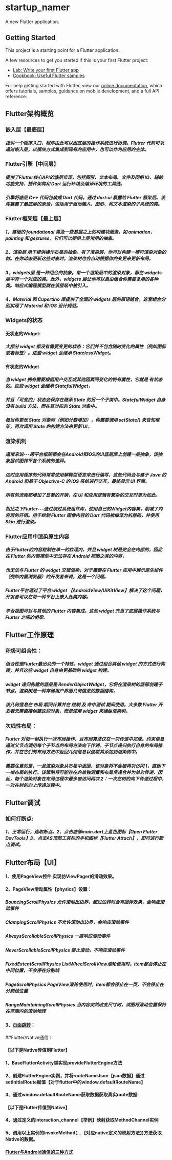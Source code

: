 # startup_namer

A new Flutter application.

## Getting Started

This project is a starting point for a Flutter application.

A few resources to get you started if this is your first Flutter project:

- [Lab: Write your first Flutter app](https://flutter.dev/docs/get-started/codelab)
- [Cookbook: Useful Flutter samples](https://flutter.dev/docs/cookbook)

For help getting started with Flutter, view our
[online documentation](https://flutter.dev/docs), which offers tutorials,
samples, guidance on mobile development, and a full API reference.


## Flutter架构概览

### 嵌入层【最底层】
##### 提供一个程序入口，程序由此可以跟底层的操作系统进行协调。Flutter 代码可以通过嵌入层，以模块方式集成到现有的应用中，也可以作为应用的主体。

### Flutter引擎【中间层】
##### 提供了Flutter核心API的底层实现，包括图形、文本布局、文件及网络 IO、辅助功能支持、插件架构和 Dart 运行环境及编译环境的工具链。
##### 引擎将底层 C++ 代码包装成 Dart 代码，通过 dart:ui 暴露给 Flutter 框架层。该库暴露了最底层的原语，包括用于驱动输入、图形、和文本渲染的子系统的类。

### Flutter框架层【最上层】
##### 1、基础的 foundational 类及一些基层之上的构建块服务，如 animation、 painting 和 gestures，它们可以提供上层常用的抽象。
##### 2、渲染层 用于提供操作布局的抽象。有了渲染层，你可以构建一棵可渲染对象的树。在你动态更新这些对象时，渲染树也会自动根据你的变更来更新布局。
##### 3、widgets层 是一种组合的抽象。每一个渲染层中的渲染对象，都在 widgets 层中有一个对应的类。此外，widgets 层让你可以自由组合你需要复用的各种类。响应式编程模型就在该层级中被引入。
##### 4、Material 和 Cupertino 库提供了全面的 widgets 层的原语组合，这套组合分别实现了 Material 和 iOS 设计规范。




### Widgets的状态
#### 无状态的Widget:
##### 大部分 widget 都没有需要变更的状态：它们并不包含随时变化的属性（例如图标或者标签）。这些 widget 会继承 StatelessWidget。
        
#### 有状态的Widget
##### 当 widget 拥有需要根据用户交互或其他因素而变化的特有属性，它就是 有状态的。这些 widget 会继承 StatefulWidget，
##### 并且「可变的」状态会保存在继承 State 的另一个子类中。StatefulWidget 自身没有 build 方法，而在其对应的 State 对象中。
##### 每当你更改 State 对象时（例如计数增加），你需要调用 setState() 来告知框架，再次调用 State 的构建方法来更新 UI。
 



### 渲染机制
##### 通常来说---跨平台框架都会在Android和iOS的UI底层库上创建一层抽象，该抽象层试图抹平各个系统的差异。
##### 这时应用程序的代码常常使用解释型语言来进行编写，这些代码会与基于 Java 的 Android 和基于 Objective-C 的 iOS 系统进行交互，最终显示 UI 界面。
##### 所有的流程都增加了显著的开销，在 UI 和应用逻辑有繁杂的交互时更为如此。

##### 相比之下Flutter---通过绕过系统组件库，使用自己的Widget内容集，削减了内容层的开销。用于绘制 Flutter 图像内容的 Dart 代码被编译为机器码，并使用 Skia 进行渲染。




### Flutter应用中渲染原生内容
##### 由于Flutter的内容绘制在单一的纹理内，并且 widget 树是完全在内部的，因此在 Flutter 的内部模型中无法存在 Android 视图之类的内容，
##### 也无法与 Flutter 的 widget 交错渲染，对于需要在 Flutter 应用中展示原生组件（例如内置浏览器）的开发者来说，这是一个问题。

##### Flutter平台通过了平台 widget 【AndroidView/UiKitView】解决了这个问题，开发者可以在每一种平台上嵌入此类内容。
##### 平台视图可以与其他的 Flutter 内容集成。这些 widget 充当了底层操作系统与 Flutter 之间的桥梁。











## Flutter工作原理

### 积极可组合性：
##### 组合性是Flutter最出众的一个特性。widget 通过组合其他 widget 的方式进行构建，并且这些 widget 自身由更基础的 widget 构建。
##### widget 递归构建的底层是 RenderObjectWidget，它将在渲染树的底部创建子节点。渲染树是一种存储用户界面几何信息的数据结构，
##### 该几何信息在 布局 期间计算并在 绘制 及 命中测试 期间使用。大多数 Flutter 开发者无需直接创建这些对象，而是使用 widget 来操纵渲染树。


### 次线性布局：
##### Flutter 对每一帧执行一次布局操作，且布局算法仅在一次传递中完成。约束信息通过父节点调用每个子节点的布局方法向下传递。子节点递归执行自身的布局操作，并在它们的布局方法中返回几何信息以便将其添加到渲染树中。
##### 需要注意的是，一旦渲染对象从布局中返回，该对象将不会被再次访问 1，直到下一帧布局的执行。该策略将可能存在的单独测量和布局传递合并为单次传递，因此，每个渲染对象在布局过程中最多被访问两次 2：一次在树的向下传递过程中，一次在树的向上传递过程中。





## Flutter调试

### 如何打断点:
##### 1、正常运行，选取断点。2、点击底部main.dart上蓝色图标【Open Flutter DevTools】3、点击AS顶部工具栏的手机图标【Flutter Attach】，即可进行断点调试。


## Flutter布局【UI】
#### 1、使用PageView控件 实现仿ViewPager的滑动效果。
#### 2、PageView滑动属性【physics】设置：   
#####       BouncingScrollPhysics	允许滚动出边界，超过边界时会有回弹效果，会响应滚动事件
#####       ClampingScrollPhysics	不允许滚动出边界，会响应滚动事件
#####       AlwaysScrollableScrollPhysics	一直响应滚动事件
#####       NeverScrollableScrollPhysics	禁止滚动，不响应滚动事件
#####       FixedExtentScrollPhysics	ListWheelScrollView滚轮使用时，item都会停止在中间位置，不会停在分割线
#####       PageScrollPhysics	PageView滚轮使用时，item都会停止在一页，不会停止在分割线位置
#####       RangeMaintainingScrollPhysics	当内容突然改变尺寸时，试图将滚动位置保持在范围内的滚动物理

#### 3、[页面跳转](https://flutter.cn/docs/development/ui/navigation)：

##Flutter/Native通信：
#### 【以下是Native传值到Flutter】
#### 1、BaseFlutterActivity类实现provideFlutterEngine方法
#### 2、创建FlutterEngine实例，并将routeNameJson【json数据】通过setInitialRoute赋值【对于flutter中的window.defaultRouteName】
#### 3、通过window.defaultRouteName获取数据获取真实route数据
#### 【以下是Flutter传值到Native】
#### 4、通过定义的interaction_channel【举例】映射获取MethodChannel实例
#### 5、调用以上实例的invokeMethod(...【对应native定义的映射方法】)方法获取Native的数据。
#### [Flutter与Android通信的三种方式](https://www.jianshu.com/p/331cf2742cc6)





